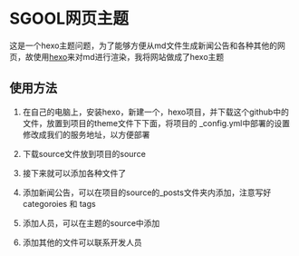 # SGOOL网页主题

这是一个hexo主题问题，为了能够方便从md文件生成新闻公告和各种其他的网页，故使用[hexo](http://hexo.io)来对md进行渲染，我将网站做成了hexo主题

## 使用方法
1. 在自己的电脑上，安装hexo，新建一个，hexo项目，并下载这个github中的文件，放置到项目的theme文件下下面，将项目的 _config.yml中部署的设置修改成我们的服务地址，以方便部署

2. 下载source文件放到项目的source
3. 接下来就可以添加各种文件了
4. 添加新闻公告，可以在项目的source的_posts文件夹内添加，注意写好categoroies 和 tags
5. 添加人员，可以在主题的source中添加
6. 添加其他的文件可以联系开发人员

